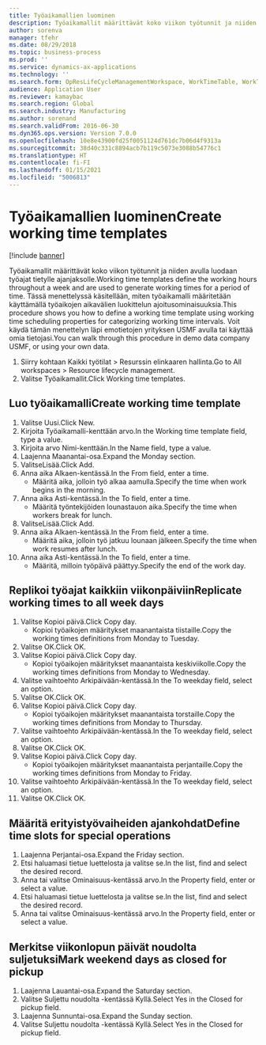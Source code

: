 ```yaml
---
title: Työaikamallien luominen
description: Työaikamallit määrittävät koko viikon työtunnit ja niiden avulla luodaan työajat tietylle ajanjaksolle.
author: sorenva
manager: tfehr
ms.date: 08/29/2018
ms.topic: business-process
ms.prod: ''
ms.service: dynamics-ax-applications
ms.technology: ''
ms.search.form: OpResLifeCycleManagementWorkspace, WorkTimeTable, WorkTimeCopyDayDialog, WorkPeriodTemplate
audience: Application User
ms.reviewer: kamaybac
ms.search.region: Global
ms.search.industry: Manufacturing
ms.author: sorenand
ms.search.validFrom: 2016-06-30
ms.dyn365.ops.version: Version 7.0.0
ms.openlocfilehash: 10e8e43900fd25f0051124d761dc7b06d4f9313a
ms.sourcegitcommit: 38d40c331c8894acb7b119c5073e3088b54776c1
ms.translationtype: HT
ms.contentlocale: fi-FI
ms.lasthandoff: 01/15/2021
ms.locfileid: "5006813"
---
```

# <a name="create-working-time-templates"></a><span data-ttu-id="1646f-103">Työaikamallien luominen</span><span class="sxs-lookup"><span data-stu-id="1646f-103">Create working time templates</span></span>

[!include [banner](../../includes/banner.md)]

<span data-ttu-id="1646f-104">Työaikamallit määrittävät koko viikon työtunnit ja niiden avulla luodaan työajat tietylle ajanjaksolle.</span><span class="sxs-lookup"><span data-stu-id="1646f-104">Working time templates define the working hours throughout a week and are used to generate working times for a period of time.</span></span> <span data-ttu-id="1646f-105">Tässä menettelyssä käsitellään, miten työaikamalli määritetään käyttämällä työaikojen aikavälien luokittelun ajoitusominaisuuksia.</span><span class="sxs-lookup"><span data-stu-id="1646f-105">This procedure shows you how to define a working time template using working time scheduling properties for categorizing working time intervals.</span></span> <span data-ttu-id="1646f-106">Voit käydä tämän menettelyn läpi emotietojen yrityksen USMF avulla tai käyttää omia tietojasi.</span><span class="sxs-lookup"><span data-stu-id="1646f-106">You can walk through this procedure in demo data company USMF, or using your own data.</span></span>

1. <span data-ttu-id="1646f-107">Siirry kohtaan Kaikki työtilat > Resurssin elinkaaren hallinta.</span><span class="sxs-lookup"><span data-stu-id="1646f-107">Go to All workspaces > Resource lifecycle management.</span></span>
2. <span data-ttu-id="1646f-108">Valitse Työaikamallit.</span><span class="sxs-lookup"><span data-stu-id="1646f-108">Click Working time templates.</span></span>

## <a name="create-working-time-template"></a><span data-ttu-id="1646f-109">Luo työaikamalli</span><span class="sxs-lookup"><span data-stu-id="1646f-109">Create working time template</span></span>
1. <span data-ttu-id="1646f-110">Valitse Uusi.</span><span class="sxs-lookup"><span data-stu-id="1646f-110">Click New.</span></span>
2. <span data-ttu-id="1646f-111">Kirjoita Työaikamalli-kenttään arvo.</span><span class="sxs-lookup"><span data-stu-id="1646f-111">In the Working time template field, type a value.</span></span>
3. <span data-ttu-id="1646f-112">Kirjoita arvo Nimi-kenttään.</span><span class="sxs-lookup"><span data-stu-id="1646f-112">In the Name field, type a value.</span></span>
4. <span data-ttu-id="1646f-113">Laajenna Maanantai-osa.</span><span class="sxs-lookup"><span data-stu-id="1646f-113">Expand the Monday section.</span></span>
5. <span data-ttu-id="1646f-114">ValitseLisää.</span><span class="sxs-lookup"><span data-stu-id="1646f-114">Click Add.</span></span>
6. <span data-ttu-id="1646f-115">Anna aika Alkaen-kentässä.</span><span class="sxs-lookup"><span data-stu-id="1646f-115">In the From field, enter a time.</span></span>
    * <span data-ttu-id="1646f-116">Määritä aika, jolloin työ alkaa aamulla.</span><span class="sxs-lookup"><span data-stu-id="1646f-116">Specify the time when work begins in the morning.</span></span>  
7. <span data-ttu-id="1646f-117">Anna aika Asti-kentässä.</span><span class="sxs-lookup"><span data-stu-id="1646f-117">In the To field, enter a time.</span></span>
    * <span data-ttu-id="1646f-118">Määritä työntekijöiden lounastauon aika.</span><span class="sxs-lookup"><span data-stu-id="1646f-118">Specify the time when workers break for lunch.</span></span>  
8. <span data-ttu-id="1646f-119">ValitseLisää.</span><span class="sxs-lookup"><span data-stu-id="1646f-119">Click Add.</span></span>
9. <span data-ttu-id="1646f-120">Anna aika Alkaen-kentässä.</span><span class="sxs-lookup"><span data-stu-id="1646f-120">In the From field, enter a time.</span></span>
    * <span data-ttu-id="1646f-121">Määritä aika, jolloin työ jatkuu lounaan jälkeen.</span><span class="sxs-lookup"><span data-stu-id="1646f-121">Specify the time when work resumes after lunch.</span></span>  
10. <span data-ttu-id="1646f-122">Anna aika Asti-kentässä.</span><span class="sxs-lookup"><span data-stu-id="1646f-122">In the To field, enter a time.</span></span>
    * <span data-ttu-id="1646f-123">Määritä, milloin työpäivä päättyy.</span><span class="sxs-lookup"><span data-stu-id="1646f-123">Specify the end of the work day.</span></span>  

## <a name="replicate-working-times-to-all-week-days"></a><span data-ttu-id="1646f-124">Replikoi työajat kaikkiin viikonpäiviin</span><span class="sxs-lookup"><span data-stu-id="1646f-124">Replicate working times to all week days</span></span>
1. <span data-ttu-id="1646f-125">Valitse Kopioi päivä.</span><span class="sxs-lookup"><span data-stu-id="1646f-125">Click Copy day.</span></span>
    * <span data-ttu-id="1646f-126">Kopioi työaikojen määritykset maanantaista tiistaille.</span><span class="sxs-lookup"><span data-stu-id="1646f-126">Copy the working times definitions from Monday to Tuesday.</span></span>  
2. <span data-ttu-id="1646f-127">Valitse OK.</span><span class="sxs-lookup"><span data-stu-id="1646f-127">Click OK.</span></span>
3. <span data-ttu-id="1646f-128">Valitse Kopioi päivä.</span><span class="sxs-lookup"><span data-stu-id="1646f-128">Click Copy day.</span></span>
    * <span data-ttu-id="1646f-129">Kopioi työaikojen määritykset maanantaista keskiviikolle.</span><span class="sxs-lookup"><span data-stu-id="1646f-129">Copy the working times definitions from Monday to Wednesday.</span></span>  
4. <span data-ttu-id="1646f-130">Valitse vaihtoehto Arkipäivään-kentässä.</span><span class="sxs-lookup"><span data-stu-id="1646f-130">In the To weekday field, select an option.</span></span>
5. <span data-ttu-id="1646f-131">Valitse OK.</span><span class="sxs-lookup"><span data-stu-id="1646f-131">Click OK.</span></span>
6. <span data-ttu-id="1646f-132">Valitse Kopioi päivä.</span><span class="sxs-lookup"><span data-stu-id="1646f-132">Click Copy day.</span></span>
    * <span data-ttu-id="1646f-133">Kopioi työaikojen määritykset maanantaista torstaille.</span><span class="sxs-lookup"><span data-stu-id="1646f-133">Copy the working times definitions from Monday to Thursday.</span></span>  
7. <span data-ttu-id="1646f-134">Valitse vaihtoehto Arkipäivään-kentässä.</span><span class="sxs-lookup"><span data-stu-id="1646f-134">In the To weekday field, select an option.</span></span>
8. <span data-ttu-id="1646f-135">Valitse OK.</span><span class="sxs-lookup"><span data-stu-id="1646f-135">Click OK.</span></span>
9. <span data-ttu-id="1646f-136">Valitse Kopioi päivä.</span><span class="sxs-lookup"><span data-stu-id="1646f-136">Click Copy day.</span></span>
    * <span data-ttu-id="1646f-137">Kopioi työaikojen määritykset maanantaista perjantaille.</span><span class="sxs-lookup"><span data-stu-id="1646f-137">Copy the working times definitions from Monday to Friday.</span></span>  
10. <span data-ttu-id="1646f-138">Valitse vaihtoehto Arkipäivään-kentässä.</span><span class="sxs-lookup"><span data-stu-id="1646f-138">In the To weekday field, select an option.</span></span>
11. <span data-ttu-id="1646f-139">Valitse OK.</span><span class="sxs-lookup"><span data-stu-id="1646f-139">Click OK.</span></span>

## <a name="define-time-slots-for-special-operations"></a><span data-ttu-id="1646f-140">Määritä erityistyövaiheiden ajankohdat</span><span class="sxs-lookup"><span data-stu-id="1646f-140">Define time slots for special operations</span></span>
1. <span data-ttu-id="1646f-141">Laajenna Perjantai-osa.</span><span class="sxs-lookup"><span data-stu-id="1646f-141">Expand the Friday section.</span></span>
2. <span data-ttu-id="1646f-142">Etsi haluamasi tietue luettelosta ja valitse se.</span><span class="sxs-lookup"><span data-stu-id="1646f-142">In the list, find and select the desired record.</span></span>
3. <span data-ttu-id="1646f-143">Anna tai valitse Ominaisuus-kentässä arvo.</span><span class="sxs-lookup"><span data-stu-id="1646f-143">In the Property field, enter or select a value.</span></span>
4. <span data-ttu-id="1646f-144">Etsi haluamasi tietue luettelosta ja valitse se.</span><span class="sxs-lookup"><span data-stu-id="1646f-144">In the list, find and select the desired record.</span></span>
5. <span data-ttu-id="1646f-145">Anna tai valitse Ominaisuus-kentässä arvo.</span><span class="sxs-lookup"><span data-stu-id="1646f-145">In the Property field, enter or select a value.</span></span>

## <a name="mark-weekend-days-as-closed-for-pickup"></a><span data-ttu-id="1646f-146">Merkitse viikonlopun päivät noudolta suljetuksi</span><span class="sxs-lookup"><span data-stu-id="1646f-146">Mark weekend days as closed for pickup</span></span>
1. <span data-ttu-id="1646f-147">Laajenna Lauantai-osa.</span><span class="sxs-lookup"><span data-stu-id="1646f-147">Expand the Saturday section.</span></span>
2. <span data-ttu-id="1646f-148">Valitse Suljettu noudolta -kentässä Kyllä.</span><span class="sxs-lookup"><span data-stu-id="1646f-148">Select Yes in the Closed for pickup field.</span></span>
3. <span data-ttu-id="1646f-149">Laajenna Sunnuntai-osa.</span><span class="sxs-lookup"><span data-stu-id="1646f-149">Expand the Sunday section.</span></span>
4. <span data-ttu-id="1646f-150">Valitse Suljettu noudolta -kentässä Kyllä.</span><span class="sxs-lookup"><span data-stu-id="1646f-150">Select Yes in the Closed for pickup field.</span></span>

